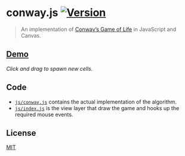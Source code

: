 # conway.js [![Version](https://img.shields.io/badge/version-v0.1.0-orange.svg?style=flat)](https://github.com/yuanqing/conway/releases)

> An implementation of [Conway&rsquo;s Game of Life](http://en.wikipedia.org/wiki/Conway%27s_Game_of_Life) in JavaScript and Canvas.

## [**Demo**](http://yuanqing.github.io/conway)

*Click and drag to spawn new cells.*

## Code

- [`js/conway.js`](https://github.com/yuanqing/conway/blob/gh-pages/js/conway.js) contains the actual implementation of the algorithm.
- [`js/index.js`](https://github.com/yuanqing/conway/blob/gh-pages/js/index.js) is the view layer that draw the game and hooks up the required mouse events.

## License

[MIT](https://github.com/yuanqing/conway/blob/gh-pages/LICENSE)
